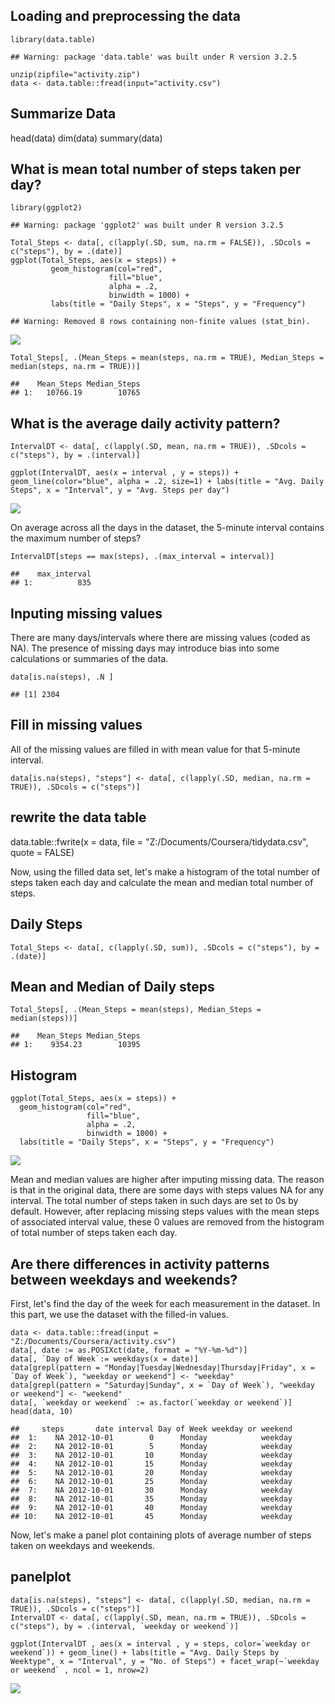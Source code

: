 Loading and preprocessing the data
----------------------------------

    library(data.table)

    ## Warning: package 'data.table' was built under R version 3.2.5

    unzip(zipfile="activity.zip")
    data <- data.table::fread(input="activity.csv")

Summarize Data
--------------

head(data) dim(data) summary(data)

What is mean total number of steps taken per day?
-------------------------------------------------

    library(ggplot2)

    ## Warning: package 'ggplot2' was built under R version 3.2.5

    Total_Steps <- data[, c(lapply(.SD, sum, na.rm = FALSE)), .SDcols = c("steps"), by = .(date)]
    ggplot(Total_Steps, aes(x = steps)) + 
             geom_histogram(col="red", 
                          fill="blue", 
                          alpha = .2, 
                          binwidth = 1000) +
             labs(title = "Daily Steps", x = "Steps", y = "Frequency")

    ## Warning: Removed 8 rows containing non-finite values (stat_bin).

![](PA1_template_files/figure-markdown_strict/totalsteps-1.png)

    Total_Steps[, .(Mean_Steps = mean(steps, na.rm = TRUE), Median_Steps = median(steps, na.rm = TRUE))]

    ##    Mean_Steps Median_Steps
    ## 1:   10766.19        10765

What is the average daily activity pattern?
-------------------------------------------

    IntervalDT <- data[, c(lapply(.SD, mean, na.rm = TRUE)), .SDcols = c("steps"), by = .(interval)] 

    ggplot(IntervalDT, aes(x = interval , y = steps)) + geom_line(color="blue", alpha = .2, size=1) + labs(title = "Avg. Daily Steps", x = "Interval", y = "Avg. Steps per day")

![](PA1_template_files/figure-markdown_strict/avgpattern-1.png)

On average across all the days in the dataset, the 5-minute interval
contains the maximum number of steps?

    IntervalDT[steps == max(steps), .(max_interval = interval)]

    ##    max_interval
    ## 1:          835

Inputing missing values
-----------------------

There are many days/intervals where there are missing values (coded as
NA). The presence of missing days may introduce bias into some
calculations or summaries of the data.

    data[is.na(steps), .N ]

    ## [1] 2304

Fill in missing values
----------------------

All of the missing values are filled in with mean value for that
5-minute interval.

    data[is.na(steps), "steps"] <- data[, c(lapply(.SD, median, na.rm = TRUE)), .SDcols = c("steps")]

rewrite the data table
----------------------

data.table::fwrite(x = data, file =
"Z:/Documents/Coursera/tidydata.csv", quote = FALSE)

Now, using the filled data set, let's make a histogram of the total
number of steps taken each day and calculate the mean and median total
number of steps.

Daily Steps
-----------

    Total_Steps <- data[, c(lapply(.SD, sum)), .SDcols = c("steps"), by = .(date)] 

Mean and Median of Daily steps
------------------------------

    Total_Steps[, .(Mean_Steps = mean(steps), Median_Steps = median(steps))]

    ##    Mean_Steps Median_Steps
    ## 1:    9354.23        10395

Histogram
---------

    ggplot(Total_Steps, aes(x = steps)) + 
      geom_histogram(col="red", 
                     fill="blue", 
                     alpha = .2, 
                     binwidth = 1000) +
      labs(title = "Daily Steps", x = "Steps", y = "Frequency")

![](PA1_template_files/figure-markdown_strict/newhistogram-1.png)

Mean and median values are higher after imputing missing data. The
reason is that in the original data, there are some days with steps
values NA for any interval. The total number of steps taken in such days
are set to 0s by default. However, after replacing missing steps values
with the mean steps of associated interval value, these 0 values are
removed from the histogram of total number of steps taken each day.

Are there differences in activity patterns between weekdays and weekends?
-------------------------------------------------------------------------

First, let's find the day of the week for each measurement in the
dataset. In this part, we use the dataset with the filled-in values.

    data <- data.table::fread(input = "Z:/Documents/Coursera/activity.csv")
    data[, date := as.POSIXct(date, format = "%Y-%m-%d")]
    data[, `Day of Week`:= weekdays(x = date)]
    data[grepl(pattern = "Monday|Tuesday|Wednesday|Thursday|Friday", x = `Day of Week`), "weekday or weekend"] <- "weekday"
    data[grepl(pattern = "Saturday|Sunday", x = `Day of Week`), "weekday or weekend"] <- "weekend"
    data[, `weekday or weekend` := as.factor(`weekday or weekend`)]
    head(data, 10)

    ##     steps       date interval Day of Week weekday or weekend
    ##  1:    NA 2012-10-01        0      Monday            weekday
    ##  2:    NA 2012-10-01        5      Monday            weekday
    ##  3:    NA 2012-10-01       10      Monday            weekday
    ##  4:    NA 2012-10-01       15      Monday            weekday
    ##  5:    NA 2012-10-01       20      Monday            weekday
    ##  6:    NA 2012-10-01       25      Monday            weekday
    ##  7:    NA 2012-10-01       30      Monday            weekday
    ##  8:    NA 2012-10-01       35      Monday            weekday
    ##  9:    NA 2012-10-01       40      Monday            weekday
    ## 10:    NA 2012-10-01       45      Monday            weekday

Now, let's make a panel plot containing plots of average number of steps
taken on weekdays and weekends.

panelplot
---------

    data[is.na(steps), "steps"] <- data[, c(lapply(.SD, median, na.rm = TRUE)), .SDcols = c("steps")]
    IntervalDT <- data[, c(lapply(.SD, mean, na.rm = TRUE)), .SDcols = c("steps"), by = .(interval, `weekday or weekend`)] 

    ggplot(IntervalDT , aes(x = interval , y = steps, color=`weekday or weekend`)) + geom_line() + labs(title = "Avg. Daily Steps by Weektype", x = "Interval", y = "No. of Steps") + facet_wrap(~`weekday or weekend` , ncol = 1, nrow=2)

![](PA1_template_files/figure-markdown_strict/plot-1.png)
